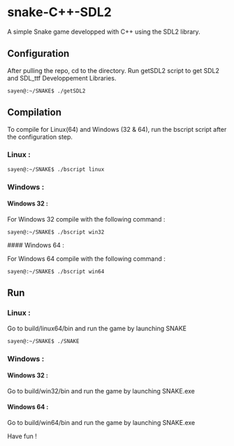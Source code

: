 # snake-C++-SDL2

A simple Snake game developped with C++ using the SDL2 library.

## Configuration 

After pulling the repo, cd to the directory. 
Run getSDL2 script to get SDL2 and SDL_ttf Developpement Libraries. 

```
sayen@:~/SNAKE$ ./getSDL2
```

## Compilation 
To compile for Linux(64) and Windows (32 & 64), run the bscript script after the configuration step. 

### Linux :
```
sayen@:~/SNAKE$ ./bscript linux
```

### Windows :

#### Windows 32 :

For Windows 32 compile with the following command :
```
sayen@:~/SNAKE$ ./bscript win32
```

#### Windows 64 :

For Windows 64 compile with the following command :
```
sayen@:~/SNAKE$ ./bscript win64
```

## Run 

### Linux :

Go to build/linux64/bin and run the game by launching SNAKE 

```
sayen@:~/SNAKE$ ./SNAKE
```

### Windows :

#### Windows 32 :

Go to build/win32/bin and run the game by launching SNAKE.exe 

#### Windows 64 :

Go to build/win64/bin and run the game by launching SNAKE.exe 


Have fun ! 
